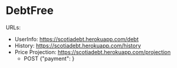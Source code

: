 # DebtFree

URLs: 

- UserInfo: https://scotiadebt.herokuapp.com/debt
- History: https://scotiadebt.herokuapp.com/history
- Price Projection: https://scotiadebt.herokuapp.com/projection
    - POST {"payment": <dollar-amount>}